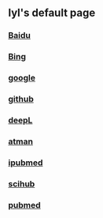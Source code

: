 ## lyl's default page
### [Baidu](https://www.baidu.com/)
### [Bing](https://www.bing.com/)
### [google](https://www.google.com/)
### [github](https://github.com/)
### [deepL](https://www.deepl.com/translator/)
### [atman](https://fanyi.atman360.com/text/)
### [ipubmed](https://www.corepubmed.com/)
### [scihub](https://sci-hub.se/)
### [pubmed](https://pubmed.ncbi.nlm.nih.gov/)

